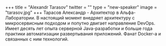 +++
title = "Alexandr Tarasov"
twitter = ""
type = "new-speaker"
image = "tarasov.jpg"
+++
Тарасов Александр - Архитектор в Альфа-Лаборатории. В настоящий момент внедряет архитектуру с микросервисным подходом и попутно двигает направление DevOps. Имеет десять лет опыта серверной Java-разработки и больше года практики автоматизации развертывания приложений. Фанат Docker-а и связанных с ним технологий. 